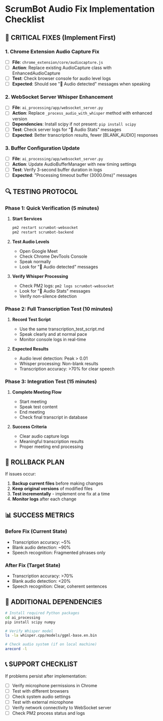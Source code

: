 # ScrumBot Audio Fix Implementation Checklist

## 🚨 CRITICAL FIXES (Implement First)

### 1. Chrome Extension Audio Capture Fix
- [ ] **File**: `chrome_extension/core/audiocapture.js`
- [ ] **Action**: Replace existing AudioCapture class with EnhancedAudioCapture
- [ ] **Test**: Check browser console for audio level logs
- [ ] **Expected**: Should see "🎵 Audio detected" messages when speaking

### 2. WebSocket Server Whisper Enhancement
- [ ] **File**: `ai_processing/app/websocket_server.py`
- [ ] **Action**: Replace `_process_audio_with_whisper` method with enhanced version
- [ ] **Dependencies**: Install scipy if not present: `pip install scipy`
- [ ] **Test**: Check server logs for "🎵 Audio Stats" messages
- [ ] **Expected**: Better transcription results, fewer [BLANK_AUDIO] responses

### 3. Buffer Configuration Update
- [ ] **File**: `ai_processing/app/websocket_server.py`
- [ ] **Action**: Update AudioBufferManager with new timing settings
- [ ] **Test**: Verify 3-second buffer duration in logs
- [ ] **Expected**: "Processing timeout buffer (3000.0ms)" messages

## 🔍 TESTING PROTOCOL

### Phase 1: Quick Verification (5 minutes)
1. **Start Services**
   ```bash
   pm2 restart scrumbot-websocket
   pm2 restart scrumbot-backend
   ```

2. **Test Audio Levels**
   - Open Google Meet
   - Check Chrome DevTools Console
   - Speak normally
   - Look for "🎵 Audio detected" messages

3. **Verify Whisper Processing**
   - Check PM2 logs: `pm2 logs scrumbot-websocket`
   - Look for "🎵 Audio Stats" messages
   - Verify non-silence detection

### Phase 2: Full Transcription Test (10 minutes)
1. **Record Test Script**
   - Use the same transcription_test_script.md
   - Speak clearly and at normal pace
   - Monitor console logs in real-time

2. **Expected Results**
   - Audio level detection: Peak > 0.01
   - Whisper processing: Non-blank results
   - Transcription accuracy: >70% for clear speech

### Phase 3: Integration Test (15 minutes)
1. **Complete Meeting Flow**
   - Start meeting
   - Speak test content
   - End meeting
   - Check final transcript in database

2. **Success Criteria**
   - Clear audio capture logs
   - Meaningful transcription results
   - Proper meeting end processing

## 🚨 ROLLBACK PLAN

If issues occur:
1. **Backup current files** before making changes
2. **Keep original versions** of modified files
3. **Test incrementally** - implement one fix at a time
4. **Monitor logs** after each change

## 📊 SUCCESS METRICS

### Before Fix (Current State)
- Transcription accuracy: ~5%
- Blank audio detection: ~90%
- Speech recognition: Fragmented phrases only

### After Fix (Target State)
- Transcription accuracy: >70%
- Blank audio detection: <20%
- Speech recognition: Clear, coherent sentences

## 🔧 ADDITIONAL DEPENDENCIES

```bash
# Install required Python packages
cd ai_processing
pip install scipy numpy

# Verify Whisper model
ls -la whisper.cpp/models/ggml-base.en.bin

# Check audio system (if on local machine)
arecord -l
```

## 📞 SUPPORT CHECKLIST

If problems persist after implementation:
- [ ] Verify microphone permissions in Chrome
- [ ] Test with different browsers
- [ ] Check system audio settings
- [ ] Test with external microphone
- [ ] Verify network connectivity to WebSocket server
- [ ] Check PM2 process status and logs